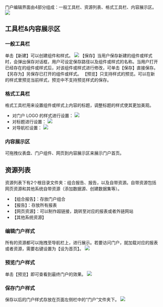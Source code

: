 门户编辑界面由4部分组成：一般工具栏、资源列表、格式工具栏、内容展示区。
![](https://main.qcloudimg.com/raw/99158cb2b5701cc594215835480b5167.png)

## 工具栏&内容展示区
### 一般工具栏
单击【新建】可以创建组件和样式。
![](https://main.qcloudimg.com/raw/27a6233c1537a1b73bb93cc8cf23b85f.png)
【保存】当用户保存新建的组件或样式时，会弹出保存对话框，用户可设定保存路径以及组件或样式的名称。当用户打开已经存在的组件或样式后，对该组件或样式进行修改，可单击【保存】直接保存。
【另存为】另保存已打开的组件或样式。
【预览】只支持样式的预览。可以在新的样式里预览当前样式，预览中不支持预览样式的保存。

### 格式工具栏
格式工具栏用来设置组件或样式上内容的标题，调整标题的样式使其更加美观。
- 对门户 LOGO 的样式进行设置：
![](https://main.qcloudimg.com/raw/c7f8cdd5e6f4ce9aff98d45afaf7deb0.png)
- 对标题进行设置：
![](https://main.qcloudimg.com/raw/49dfe511963b8701226e9cbd00855f14.png)
- 对导航栏设置：
![](https://main.qcloudimg.com/raw/51ebb2f63dfd567c6efc318333efda62.png)

### 内容展示区
可拖拽仪表盘、门户组件、网页到内容展示区来展示门户首页。

## 资源列表
资源列表下有2个根目录文件夹：组合报告、报告，以及自带资源。自带资源包括网页资源和其他系统自带资源（添加数据源、创建数据集等）。
- 【组合报告】：存放门户组合
- 【报告】：存放所有报表
- 【网页资源】：可以制作超链接，跳转至对应的报表或者外链网站
- 【其他系统资源】

### 编辑门户样式
所有的资源都可以拖拽至导航栏上，进行展示。若要访问门户，就加载对应的报表或者资源，需要右键设置为【设为首页】。
![](https://main.qcloudimg.com/raw/1e0def640da54e8a7b49d7fa460ea360.png)

### 预览门户样式
单击【预览】即可查看到最终门户的效果。
![](https://main.qcloudimg.com/raw/bc922f173b19f6ad0787500d665612d3.png)

### 保存门户样式
保存以后的门户样式存放在页面左侧栏中的“门户”文件夹下。
![](https://main.qcloudimg.com/raw/e7374df472b2a277d04a5cb46eaf75f3.png)
